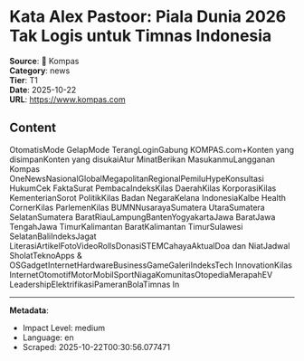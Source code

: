# Kata Alex Pastoor: Piala Dunia 2026 Tak Logis untuk Timnas Indonesia

**Source**: 📰 Kompas  
**Category**: news  
**Tier**: T1  
**Date**: 2025-10-22  
**URL**: https://www.kompas.com

## Content

OtomatisMode GelapMode TerangLoginGabung KOMPAS.com+Konten yang disimpanKonten yang disukaiAtur MinatBerikan MasukanmuLangganan Kompas OneNewsNasionalGlobalMegapolitanRegionalPemiluHypeKonsultasi HukumCek FaktaSurat PembacaIndeksKilas DaerahKilas KorporasiKilas KementerianSorot PolitikKilas Badan NegaraKelana IndonesiaKalbe Health CornerKilas ParlemenKilas BUMNNusarayaSumatera UtaraSumatera SelatanSumatera BaratRiauLampungBantenYogyakartaJawa BaratJawa TengahJawa TimurKalimantan BaratKalimantan TimurSulawesi SelatanBaliIndeksJagat LiterasiArtikelFotoVideoRollsDonasiSTEMCahayaAktualDoa dan NiatJadwal SholatTeknoApps & OSGadgetInternetHardwareBusinessGameGaleriIndeksTech InnovationKilas InternetOtomotifMotorMobilSportNiagaKomunitasOtopediaMerapahEV LeadershipElektrifikasiPameranBolaTimnas In

---

**Metadata**:
- Impact Level: medium
- Language: en
- Scraped: 2025-10-22T00:30:56.077471
